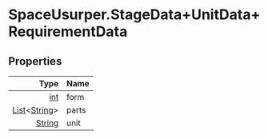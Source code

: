 # SpaceUsurper.StageData+UnitData+RequirementData
## Properties
| Type | Name |
| ---: | ---- |
| [int](https://docs.microsoft.com/en-us/dotnet/api/system.int32?view=netframework-4.5) | form |
| [List](https://docs.microsoft.com/en-us/dotnet/api/system.collections.generic.list-1?view=netframework-4.5)&lt;[String](https://docs.microsoft.com/en-us/dotnet/api/system.string?view=netframework-4.5)&gt; | parts |
| [String](https://docs.microsoft.com/en-us/dotnet/api/system.string?view=netframework-4.5) | unit |
